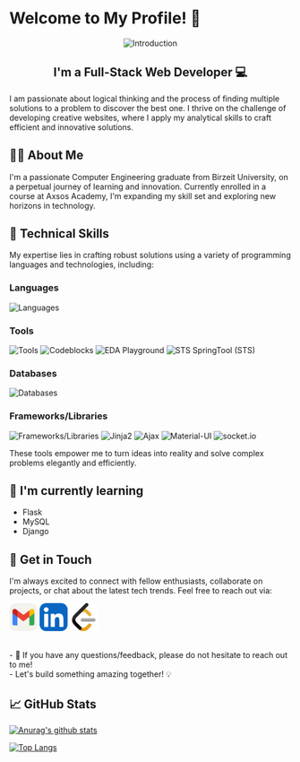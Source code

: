 # Welcome to My Profile! 👋

<div align="center">
  <img src="gif.gif" alt="Introduction" >
</div>

<h2 align="center">
I'm a Full-Stack Web Developer 💻
</h2> 

I am passionate about logical thinking and the process of finding multiple solutions to a problem to discover the best one. I thrive on the challenge of developing creative websites, where I apply my analytical skills to craft efficient and innovative solutions.

## 👩‍💻 About Me

I'm a passionate Computer Engineering graduate from Birzeit University, on a perpetual journey of learning and innovation. Currently enrolled in a course at Axsos Academy, I'm expanding my skill set and exploring new horizons in technology.

## 💼 Technical Skills

My expertise lies in crafting robust solutions using a variety of programming languages and technologies, including:

### Languages
<img src="https://skillicons.dev/icons?i=python,java,html,css,js,c" alt="Languages" />

### Tools
<img src="https://skillicons.dev/icons?i=git,github,vscode,trello,pycharm,eclipse,postman" alt="Tools" />
<img src="https://user-images.githubusercontent.com/.../codeblocks.png" alt="Codeblocks" width="50" />
<img src="https://user-images.githubusercontent.com/.../eda-playground.png" alt="EDA Playground" width="50" />
<img src="https://user-images.githubusercontent.com/.../sts.png" alt="STS SpringTool (STS)" width="50" />

### Databases
<img src="https://skillicons.dev/icons?i=mysql,firebase,mongodb" alt="Databases" />

### Frameworks/Libraries
<img src="https://skillicons.dev/icons?i=flask,jquery,aws,spring" alt="Frameworks/Libraries" />
<img src="https://user-images.githubusercontent.com/.../jinja2.png" alt="Jinja2" width="50" />
<img src="https://user-images.githubusercontent.com/.../ajax.png" alt="Ajax" width="50" />
<img src="https://user-images.githubusercontent.com/.../material-ui.png" alt="Material-UI" width="50" />
<img src="https://user-images.githubusercontent.com/.../socketio.png" alt="socket.io" width="50" />

These tools empower me to turn ideas into reality and solve complex problems elegantly and efficiently. 

## 🌱 I'm currently learning

- Flask
- MySQL
- Django

## 🤝 Get in Touch

I'm always excited to connect with fellow enthusiasts, collaborate on projects, or chat about the latest tech trends. Feel free to reach out via:

[<img src="Gmail-Light.svg" width="50" height="50">](mailto:r.farhoud2000@gmail.com)
[<img src="LinkedIn.svg" width="50" height="50">](https://www.linkedin.com/in/rand-farhoud-301b64184/)
[<img src="leetcode.svg" width="50" height="50">](https://leetcode.com/Rand_Farhoud/)

</br>
- 💬 If you have any questions/feedback, please do not hesitate to reach out to me!
</br>
- Let's build something amazing together! 💡

## 📈 GitHub Stats 

[![Anurag's github stats](https://github-readme-stats.vercel.app/api?username=Farhoud-Rand)](https://github.com/Farhoud-Rand)

[![Top Langs](https://github-readme-stats.vercel.app/api/top-langs/?username=Farhoud-Rand&layout=compact)](https://github.com/Farhoud-Rand)

